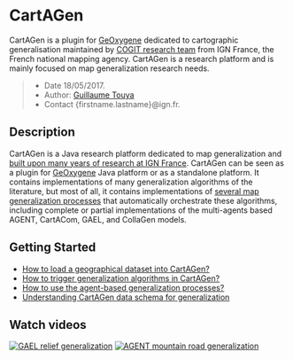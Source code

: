 # CartAGen
CartAGen is a plugin for [GeOxygene][2] dedicated to cartographic generalisation maintained by [COGIT research team][1] from IGN France, the French national mapping agency. CartAGen is a research platform and is mainly focused on map generalization research needs.

> - Date 18/05/2017.
> - Author: [Guillaume Touya][1]
> - Contact {firstname.lastname}@ign.fr.



Description
-------------

CartAGen is a Java research platform dedicated to map generalization and [built upon many years of research at IGN France][6]. CartAGen can be seen as a plugin for [GeOxygene][2] Java platform or as a standalone platform.
It contains implementations of many generalization algorithms of the literature, but most of all, it contains implementations of [several map generalization processes][7] that automatically orchestrate these algorithms, including complete or partial implementations of the multi-agents based AGENT, CartACom, GAEL, and CollaGen models.


Getting Started
-------------

- [How to load a geographical dataset into CartAGen?][3]
- [How to trigger generalization algorithms in CartAGen?][4]
- [How to use the agent-based generalization processes?][5]
- [Understanding CartAGen data schema for generalization][8]


Watch videos
-------------

[![GAEL relief generalization](https://img.youtube.com/vi/b3wlWVkD74Y/0.jpg)](https://www.youtube.com/watch?v=b3wlWVkD74Y)
[![AGENT mountain road generalization](https://img.youtube.com/vi/Ns42t_hwAXw/0.jpg)](https://www.youtube.com/watch?v=Ns42t_hwAXw)



[1]: http://recherche.ign.fr/labos/cogit/english/accueilCOGIT.php
[2]: https://github.com/IGNF/geoxygene
[3]: https://github.com/IGNF/CartAGen/tree/gh-pages/docs/tuto_import_data.md
[4]: https://github.com/IGNF/CartAGen/tree/gh-pages/docs/tuto_generalization_algo.md
[5]: https://github.com/IGNF/CartAGen/tree/gh-pages/docs/tuto_agents.md
[6]: http://aci.ign.fr/2010_Zurich/genemr2010_submission_10.pdf
[7]: https://www.researchgate.net/publication/281967532_Automated_generalisation_results_using_the_agent-based_platform_CartAGen
[8]: https://github.com/IGNF/CartAGen/tree/gh-pages/docs/tuto_schema.md
